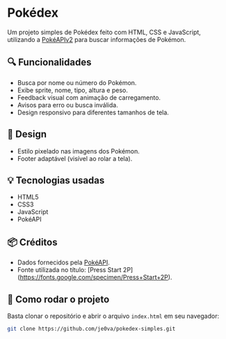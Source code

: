 # Pokédex

Um projeto simples de Pokédex feito com HTML, CSS e JavaScript, utilizando a [PokéAPIv2](https://pokeapi.co/docs/v2) para buscar informações de Pokémon.

## 🔍 Funcionalidades

- Busca por nome ou número do Pokémon.
- Exibe sprite, nome, tipo, altura e peso.
- Feedback visual com animação de carregamento.
- Avisos para erro ou busca inválida.
- Design responsivo para diferentes tamanhos de tela.

## 🎨 Design

- Estilo pixelado nas imagens dos Pokémon.
- Footer adaptável (visível ao rolar a tela).

## 💡 Tecnologias usadas

- HTML5
- CSS3
- JavaScript
- PokéAPI

## 📦 Créditos

- Dados fornecidos pela [PokéAPI](https://pokeapi.co/docs/v2).
- Fonte utilizada no título: [Press Start 2P] (https://fonts.google.com/specimen/Press+Start+2P).

## 📁 Como rodar o projeto

Basta clonar o repositório e abrir o arquivo `index.html` em seu navegador:

```bash
git clone https://github.com/je0va/pokedex-simples.git
```
